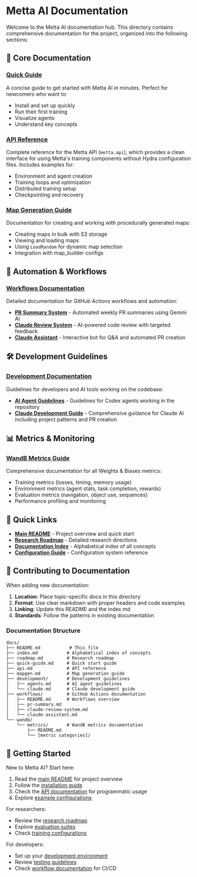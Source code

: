 # Metta AI Documentation

Welcome to the Metta AI documentation hub. This directory contains comprehensive documentation for the project, organized into the following sections:

## 📖 Core Documentation

### [Quick Guide](./quick-guide.md)
A concise guide to get started with Metta AI in minutes. Perfect for newcomers who want to:
- Install and set up quickly
- Run their first training
- Visualize agents
- Understand key concepts

### [API Reference](./api.md)
Complete reference for the Metta API (`metta.api`), which provides a clean interface for using Metta's training components without Hydra configuration files. Includes examples for:
- Environment and agent creation
- Training loops and optimization
- Distributed training setup
- Checkpointing and recovery

### [Map Generation Guide](./mapgen.md)
Documentation for creating and working with procedurally generated maps:
- Creating maps in bulk with S3 storage
- Viewing and loading maps
- Using `LoadRandom` for dynamic map selection
- Integration with map_builder configs

## 🤖 Automation & Workflows

### [Workflows Documentation](./workflows/)
Detailed documentation for GitHub Actions workflows and automation:

- **[PR Summary System](./workflows/pr-summary.md)** - Automated weekly PR summaries using Gemini AI
- **[Claude Review System](./workflows/claude-review-system.md)** - AI-powered code review with targeted feedback
- **[Claude Assistant](./workflows/claude-assistant.md)** - Interactive bot for Q&A and automated PR creation

## 🛠️ Development Guidelines

### [Development Documentation](./development/)
Guidelines for developers and AI tools working on the codebase:

- **[AI Agent Guidelines](./development/agents.md)** - Guidelines for Codex agents working in the repository
- **[Claude Development Guide](./development/claude.md)** - Comprehensive guidance for Claude AI including project patterns and PR creation

## 📊 Metrics & Monitoring

### [WandB Metrics Guide](./wandb/metrics/)
Comprehensive documentation for all Weights & Biases metrics:
- Training metrics (losses, timing, memory usage)
- Environment metrics (agent stats, task completion, rewards)
- Evaluation metrics (navigation, object use, sequences)
- Performance profiling and monitoring

## 🔗 Quick Links

- **[Main README](../README.md)** - Project overview and quick start
- **[Research Roadmap](./roadmap.md)** - Detailed research directions
- **[Documentation Index](./index.md)** - Alphabetical index of all concepts
- **[Configuration Guide](../configs/)** - Configuration system reference

## 📝 Contributing to Documentation

When adding new documentation:

1. **Location**: Place topic-specific docs in this directory
2. **Format**: Use clear markdown with proper headers and code examples
3. **Linking**: Update this README and the index.md
4. **Standards**: Follow the patterns in existing documentation

### Documentation Structure

```
docs/
├── README.md           # This file
├── index.md           # Alphabetical index of concepts
├── roadmap.md         # Research roadmap
├── quick-guide.md     # Quick start guide
├── api.md             # API reference
├── mapgen.md          # Map generation guide
├── development/       # Development guidelines
│   ├── agents.md      # AI agent guidelines
│   └── claude.md      # Claude development guide
├── workflows/         # GitHub Actions documentation
│   ├── README.md      # Workflows overview
│   ├── pr-summary.md
│   ├── claude-review-system.md
│   └── claude-assistant.md
└── wandb/
    └── metrics/       # WandB metrics documentation
        ├── README.md
        └── [metric categories]/
```

## 🚀 Getting Started

New to Metta AI? Start here:

1. Read the [main README](../README.md) for project overview
2. Follow the [installation guide](../README.md#installation)
3. Check the [API documentation](./api.md) for programmatic usage
4. Explore [example configurations](../configs/)

For researchers:
- Review the [research roadmap](./roadmap.md)
- Explore [evaluation suites](../configs/eval/)
- Check [training configurations](../configs/trainer/)

For developers:
- Set up your [development environment](../README.md#development-setup)
- Review [testing guidelines](../tests/README.md)
- Check [workflow documentation](./workflows/) for CI/CD

